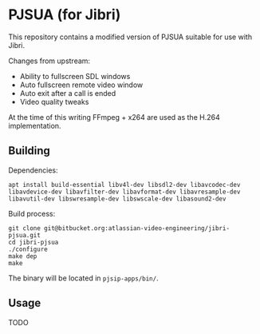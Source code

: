 # PJSUA (for Jibri)

This repository contains a modified version of PJSUA suitable for use
with Jibri.

Changes from upstream:

- Ability to fullscreen SDL windows
- Auto fullscreen remote video window
- Auto exit after a call is ended
- Video quality tweaks

At the time of this writing FFmpeg + x264 are used as the H.264 implementation.


## Building

Dependencies:

```
apt install build-essential libv4l-dev libsdl2-dev libavcodec-dev libavdevice-dev libavfilter-dev libavformat-dev libavresample-dev libavutil-dev libswresample-dev libswscale-dev libasound2-dev
```

Build process:

```
git clone git@bitbucket.org:atlassian-video-engineering/jibri-pjsua.git
cd jibri-pjsua
./configure
make dep
make
```

The binary will be located in `pjsip-apps/bin/`.


## Usage

TODO
